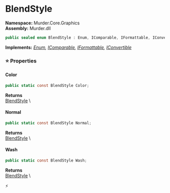 # BlendStyle

**Namespace:** Murder.Core.Graphics \
**Assembly:** Murder.dll

```csharp
public sealed enum BlendStyle : Enum, IComparable, IFormattable, IConvertible
```

**Implements:** _[Enum](https://learn.microsoft.com/en-us/dotnet/api/System.Enum?view=net-7.0), [IComparable](https://learn.microsoft.com/en-us/dotnet/api/System.IComparable?view=net-7.0), [IFormattable](https://learn.microsoft.com/en-us/dotnet/api/System.IFormattable?view=net-7.0), [IConvertible](https://learn.microsoft.com/en-us/dotnet/api/System.IConvertible?view=net-7.0)_

### ⭐ Properties
#### Color
```csharp
public static const BlendStyle Color;
```

**Returns** \
[BlendStyle](../../../Murder/Core/Graphics/BlendStyle.html) \
#### Normal
```csharp
public static const BlendStyle Normal;
```

**Returns** \
[BlendStyle](../../../Murder/Core/Graphics/BlendStyle.html) \
#### Wash
```csharp
public static const BlendStyle Wash;
```

**Returns** \
[BlendStyle](../../../Murder/Core/Graphics/BlendStyle.html) \


⚡